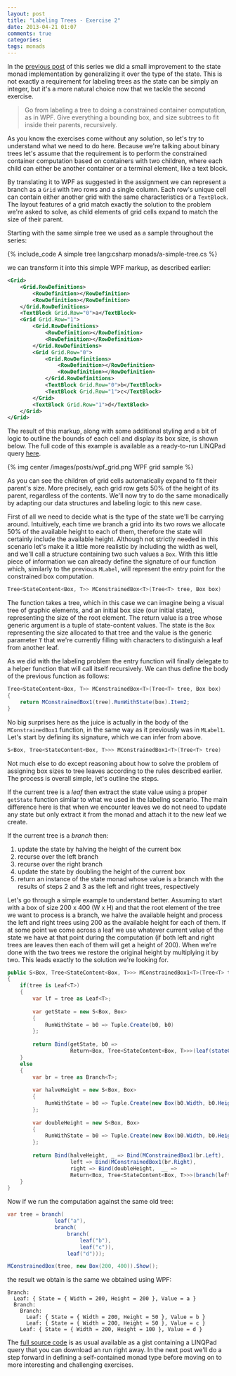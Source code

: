 ```yaml
---
layout: post
title: "Labeling Trees - Exercise 2"
date: 2013-04-21 01:07
comments: true
categories: 
tags: monads
---
```


In the [previous post][previous] of this series we did a small improvement to the state monad implementation by generalizing it over the type of the state. 
This is not exactly a requirement for labeling trees as the state can be simply an integer, but it's a more natural choice now that we tackle the second exercise.

> Go from labeling a tree to doing a constrained
> container computation, as in WPF. Give everything a
> bounding box, and size subtrees to fit inside their
> parents, recursively.

As you know the exercises come without any solution, so let's try to understand what we need to do here. 
Because we're talking about binary trees let's assume that the requirement is to perform the constrained container computation based on containers with two children, 
where each child can either be another container or a terminal element, like a text block.

By translating it to WPF as suggested in the assignment we can represent a branch as a `Grid` with two rows and a single column. 
Each row's unique cell can contain either another grid with the same characteristics or a `TextBlock`. 
The layout features of a grid match exactly the solution to the problem we're asked to solve, as child elements of grid cells expand to match the size of their parent.

Starting with the same simple tree we used as a sample throughout the series:

{% include_code A simple tree lang:csharp monads/a-simple-tree.cs %}

we can transform it into this simple WPF markup, as described earlier:

```xml
<Grid>
    <Grid.RowDefinitions>
        <RowDefinition></RowDefinition>
        <RowDefinition></RowDefinition>
    </Grid.RowDefinitions>
    <TextBlock Grid.Row="0">a</TextBlock>
    <Grid Grid.Row="1">
        <Grid.RowDefinitions>
            <RowDefinition></RowDefinition>
            <RowDefinition></RowDefinition>
        </Grid.RowDefinitions>
        <Grid Grid.Row="0">
            <Grid.RowDefinitions>
                <RowDefinition></RowDefinition>
                <RowDefinition></RowDefinition>
            </Grid.RowDefinitions>
            <TextBlock Grid.Row="0">b</TextBlock>
            <TextBlock Grid.Row="1">c</TextBlock>
        </Grid>
        <TextBlock Grid.Row="1">d</TextBlock>
    </Grid>
</Grid>
```

The result of this markup, along with some additional styling and a bit of logic to outline the bounds of each cell and display its box size, is shown below. 
The full code of this example is available as a ready-to-run LINQPad query [here][WPF example].

{% img center /images/posts/wpf_grid.png  WPF grid sample %}

As you can see the children of grid cells automatically expand to fit their parent's size. 
More precisely, each grid row gets 50% of the height of its parent, regardless of the contents. 
We'll now try to do the same monadically by adapting our data structures and labeling logic to this new case.

First of all we need to decide what is the type of the state we'll be carrying around. 
Intuitively, each time we branch a grid into its two rows we allocate 50% of the available height to each of them, therefore the state will certainly include the available height. 
Although not strictly needed in this scenario let's make it a little more realistic by including the width as well, and we'll call a structure containing two such values a `Box`. 
With this little piece of information we can already define the signature of our function which, similarly to the previous `MLabel`, will represent the entry point for the constrained box computation.

```csharp
Tree<StateContent<Box, T>> MConstrainedBox<T>(Tree<T> tree, Box box)
```

The function takes a tree, which in this case we can imagine being a visual tree of graphic elements, and an initial box size (our initial state), representing the size of the root element. 
The return value is a tree whose generic argument is a tuple of state-content values. 
The state is the `Box` representing the size allocated to that tree and the value is the generic parameter `T` that we're currently filling with characters to distinguish a leaf from another leaf.

As we did with the labeling problem the entry function will finally delegate to a helper function that will call itself recursively. We can thus define the body of the previous function as follows:

```csharp
Tree<StateContent<Box, T>> MConstrainedBox<T>(Tree<T> tree, Box box)
{
    return MConstrainedBox1(tree).RunWithState(box).Item2;
}
``` 

No big surprises here as the juice is actually in the body of the `MConstrainedBox1` function, in the same way as it previously was in `MLabel1`. Let's start by defining its signature, which we can infer from above.

```csharp
S<Box, Tree<StateContent<Box, T>>> MConstrainedBox1<T>(Tree<T> tree)
```

Not much else to do except reasoning about how to solve the problem of assigning box sizes to tree leaves according to the rules described earlier. The process is overall simple, let's outline the steps.

If the current tree is a _leaf_ then extract the state value using a proper `getState` function similar to what we used in the labeling scenario. The main difference here is that when we encounter leaves we do not need to update any state but only extract it from the monad and attach it to the new leaf we create.

If the current tree is a _branch_ then:

1. update the state by halving the height of the current box
2. recurse over the left branch
3. recurse over the right branch
4. update the state by doubling the height of the current box
5. return an instance of the state monad whose value is a branch with the results of steps 2 and 3 as the left and right trees, respectively

Let's go through a simple example to understand better. 
Assuming to start with a box of size 200 x 400 (W x H) and that the root element of the tree we want to process is a branch, 
we halve the available height and process the left and right trees using 200 as the available height for each of them. 
If at some point we come across a leaf we use whatever current value of the state we have at that point during the computation 
(if both left and right trees are leaves then each of them will get a height of 200). When we're done with the two trees we restore the original height by multiplying it by two. 
This leads exactly to the solution we're looking for.

```csharp
public S<Box, Tree<StateContent<Box, T>>> MConstrainedBox1<T>(Tree<T> tree)
{
    if(tree is Leaf<T>)
    {
        var lf = tree as Leaf<T>;
        
        var getState = new S<Box, Box>
        {
            RunWithState = b0 => Tuple.Create(b0, b0)
        };
        
        return Bind(getState, b0 => 
                    Return<Box, Tree<StateContent<Box, T>>>(leaf(stateContent(b0, lf.Value))));
    }
    else
    {
        var br = tree as Branch<T>;
        
        var halveHeight = new S<Box, Box>
        {
            RunWithState = b0 => Tuple.Create(new Box(b0.Width, b0.Height/2), b0)
        };
        
        var doubleHeight = new S<Box, Box>
        {
            RunWithState = b0 => Tuple.Create(new Box(b0.Width, b0.Height*2), b0)
        };
        
        return Bind(halveHeight, _ => Bind(MConstrainedBox1(br.Left),
                    left => Bind(MConstrainedBox1(br.Right),
                    right => Bind(doubleHeight,  __ => 
                    Return<Box, Tree<StateContent<Box, T>>>(branch(left, right))))));
    }
}
```

Now if we run the computation against the same old tree:

```csharp
var tree = branch(     
               leaf("a"), 
               branch(    
                   branch(
                       leaf("b"),
                       leaf("c")),
                   leaf("d")));

MConstrainedBox(tree, new Box(200, 400)).Show();
```

the result we obtain is the same we obtained using WPF:

```
Branch:
  Leaf: { State = { Width = 200, Height = 200 }, Value = a }
  Branch:
    Branch:
      Leaf: { State = { Width = 200, Height = 50 }, Value = b }
      Leaf: { State = { Width = 200, Height = 50 }, Value = c }
    Leaf: { State = { Width = 200, Height = 100 }, Value = d }
```

The [full source code][source] is as usual available as a gist containing a LINQPad query that you can download an run right away. 
In the next post we'll do a step forward in defining a self-contained monad type before moving on to more interesting and challenging exercises.

[previous]: /blog/2013/04/07/labeling-trees-exercise-1
[WPF example]: http://share.linqpad.net/f2d3sg.linq
[source]: https://gist.github.com/simoneb/5332234/51fcfafaa8bf911d70cb50978d06a29d8e1492db